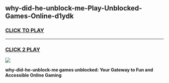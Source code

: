 
## why-did-he-unblock-me-Play-Unblocked-Games-Online-d1ydk
<h3>
<a href="https://premium76.site?title=why-did-he-unblock-me&ref=25A">CLICK TO PLAY</a></h3>
<hr>

<h3>
<a href="https://premium76.site?title=why-did-he-unblock-me&ref=25A">CLICK 2 PLAY</a>
  
</h3>

<a href="https://premium76.site?title=why-did-he-unblock-me&ref=25A"><img src="https://clearcache.store/games.png"></a>


**why-did-he-unblock-me games unblocked: Your Gateway to Fun and Accessible Online Gaming**

